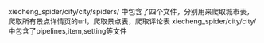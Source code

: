 xiecheng_spider/city/city/spiders/ 中包含了四个文件，分别用来爬取城市表，爬取所有景点详情页的url，爬取景点表，爬取评论表
xiecheng_spider/city/city/ 中包含了pipelines,item,setting等文件
